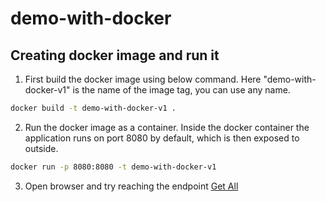 # demo-with-docker

## Creating docker image and run it

1. First build the docker image using below command.
Here "demo-with-docker-v1" is the name of the image tag, you can use any name.

```bash
docker build -t demo-with-docker-v1 .
```

2. Run the docker image as a container. Inside the docker container the application runs on port 8080 by default, which is then
exposed to outside.

```bash
docker run -p 8080:8080 -t demo-with-docker-v1
```

3. Open browser and try reaching the endpoint [Get All](http://localhost:8080/api/v1/getAll)